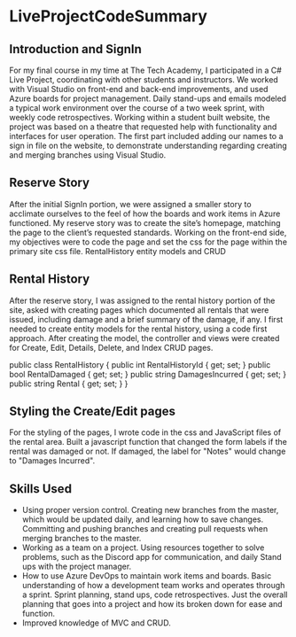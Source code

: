 # LiveProjectCodeSummary

<h2>Introduction and SignIn</h2>

For my final course in my time at The Tech Academy, I participated in a C# Live Project, coordinating with other students and instructors. We worked with Visual Studio on front-end and back-end improvements, and used Azure boards for project management. Daily stand-ups and emails modeled a typical work environment over the course of a two week sprint, with weekly code retrospectives. Working within a student built website, the project was based on a theatre that requested help with functionality and interfaces for user operation. The first part included adding our names to a sign in file on the website, to demonstrate understanding regarding creating and merging branches using Visual Studio.

<h2>Reserve Story</h2>

After the initial SignIn portion, we were assigned a smaller story to acclimate ourselves to the feel of how the boards and work items in Azure functioned. My reserve story was to create the site’s homepage, matching the page to the client’s requested standards. Working on the front-end side, my objectives were to code the page and set the css for the page within the primary site css file.
RentalHistory entity models and CRUD

<h2>Rental History</h2>

After the reserve story, I was assigned to the rental history portion of the site, asked with creating pages which documented all rentals that were issued, including damage and a brief summary of the damage, if any. I first needed to create entity models for the rental history, using a code first approach. After creating the model, the controller and views were created for Create, Edit, Details, Delete, and Index CRUD pages.

public class RentalHistory
  {
      public int RentalHistoryId { get; set; }
      public bool RentalDamaged { get; set; }
      public string DamagesIncurred { get; set; }
      public string Rental { get; set; }
  }
 
 
<h2> Styling the Create/Edit pages </h2>
For the styling of the pages, I wrote code in the css and JavaScript files of the rental area. Built a javascript function that changed the form labels if the rental was damaged or not. If damaged, the label for "Notes" would change to "Damages Incurred".

<h2>Skills Used</h2>
<ul>
    <li>Using proper version control. Creating new branches from the master, which would be updated daily, and learning how to save changes. Committing and pushing branches and creating pull requests when merging branches to the master.</li>
    <li>Working as a team on a project. Using resources together to solve problems, such as the Discord app for communication, and daily Stand ups with the project manager.</li>
    <li>How to use Azure DevOps to maintain work items and boards.
    Basic understanding of how a development team works and operates through a sprint. Sprint planning, stand ups, code retrospectives. Just the overall planning that goes into a project and how its broken down for ease and function.</li>
    <li>Improved knowledge of MVC and CRUD.</li>
